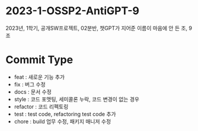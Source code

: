# 2023-1-OSSP2-AntiGPT-9
2023년, 1학기, 공개SW프로젝트, 02분반, 챗GPT가 지어준 이름이 마음에 안 든 조, 9조

# Commit Type
- feat : 새로운 기능 추가
- fix : 버그 수정
- docs : 문서 수정
- style : 코드 포맷팅, 세미콜론 누락, 코드 변경이 없는 경우
- refactor : 코드 리펙토링
- test : test code, refactoring test code 추가
- chore : build 업무 수정, 패키지 매니저 수정
